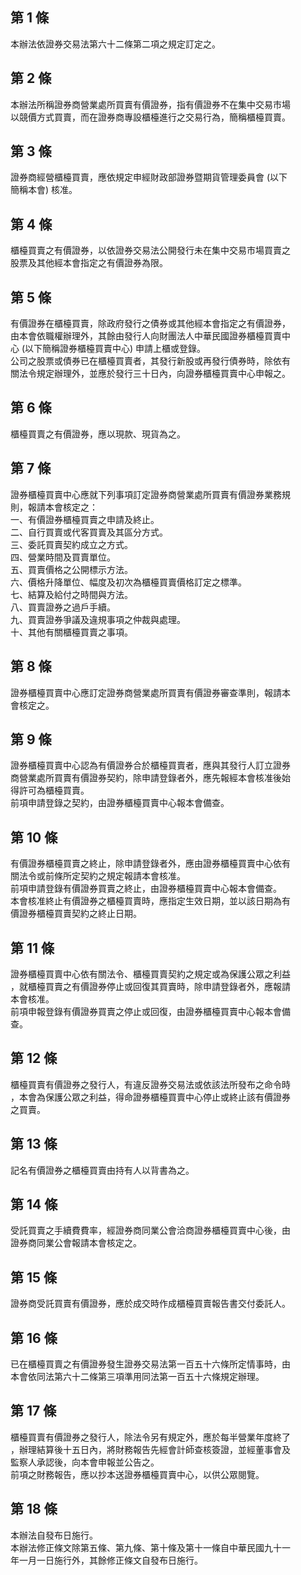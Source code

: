 第 1 條
-------
本辦法依證券交易法第六十二條第二項之規定訂定之。

第 2 條
-------
本辦法所稱證券商營業處所買賣有價證券，指有價證券不在集中交易市場  
以競價方式買賣，而在證券商專設櫃檯進行之交易行為，簡稱櫃檯買賣。

第 3 條
-------
證券商經營櫃檯買賣，應依規定申經財政部證券暨期貨管理委員會 (以下  
簡稱本會) 核准。

第 4 條
-------
櫃檯買賣之有價證券，以依證券交易法公開發行未在集中交易市場買賣之  
股票及其他經本會指定之有價證券為限。

第 5 條
-------
有價證券在櫃檯買賣，除政府發行之債券或其他經本會指定之有價證券，  
由本會依職權辦理外，其餘由發行人向財團法人中華民國證券櫃檯買賣中  
心 (以下簡稱證券櫃檯買賣中心) 申請上櫃或登錄。  
公司之股票或債券已在櫃檯買賣者，其發行新股或再發行債券時，除依有  
關法令規定辦理外，並應於發行三十日內，向證券櫃檯買賣中心申報之。

第 6 條
-------
櫃檯買賣之有價證券，應以現款、現貨為之。

第 7 條
-------
證券櫃檯買賣中心應就下列事項訂定證券商營業處所買賣有價證券業務規  
則，報請本會核定之：  
一、有價證券櫃檯買賣之申請及終止。  
二、自行買賣或代客買賣及其區分方式。  
三、委託買賣契約成立之方式。  
四、營業時間及買賣單位。  
五、買賣價格之公開標示方法。  
六、價格升降單位、幅度及初次為櫃檯買賣價格訂定之標準。  
七、結算及給付之時間與方法。  
八、買賣證券之過戶手續。  
九、買賣證券爭議及違規事項之仲裁與處理。  
十、其他有關櫃檯買賣之事項。

第 8 條
-------
證券櫃檯買賣中心應訂定證券商營業處所買賣有價證券審查準則，報請本  
會核定之。

第 9 條
-------
證券櫃檯買賣中心認為有價證券合於櫃檯買賣者，應與其發行人訂立證券  
商營業處所買賣有價證券契約，除申請登錄者外，應先報經本會核准後始  
得許可為櫃檯買賣。  
前項申請登錄之契約，由證券櫃檯買賣中心報本會備查。

第 10 條
--------
有價證券櫃檯買賣之終止，除申請登錄者外，應由證券櫃檯買賣中心依有  
關法令或前條所定契約之規定報請本會核准。  
前項申請登錄有價證券買賣之終止，由證券櫃檯買賣中心報本會備查。  
本會核准終止有價證券之櫃檯買賣時，應指定生效日期，並以該日期為有  
價證券櫃檯買賣契約之終止日期。

第 11 條
--------
證券櫃檯買賣中心依有關法令、櫃檯買賣契約之規定或為保護公眾之利益  
，就櫃檯買賣之有價證券停止或回復其買賣時，除申請登錄者外，應報請  
本會核准。  
前項申報登錄有價證券買賣之停止或回復，由證券櫃檯買賣中心報本會備  
查。

第 12 條
--------
櫃檯買賣有價證券之發行人，有違反證券交易法或依該法所發布之命令時  
，本會為保護公眾之利益，得命證券櫃檯買賣中心停止或終止該有價證券  
之買賣。

第 13 條
--------
記名有價證券之櫃檯買賣由持有人以背書為之。

第 14 條
--------
受託買賣之手續費費率，經證券商同業公會洽商證券櫃檯買賣中心後，由  
證券商同業公會報請本會核定之。

第 15 條
--------
證券商受託買賣有價證券，應於成交時作成櫃檯買賣報告書交付委託人。

第 16 條
--------
已在櫃檯買賣之有價證券發生證券交易法第一百五十六條所定情事時，由  
本會依同法第六十二條第三項準用同法第一百五十六條規定辦理。

第 17 條
--------
櫃檯買賣有價證券之發行人，除法令另有規定外，應於每半營業年度終了  
，辦理結算後十五日內，將財務報告先經會計師查核簽證，並經董事會及  
監察人承認後，向本會申報並公告之。  
前項之財務報告，應以抄本送證券櫃檯買賣中心，以供公眾閱覽。

第 18 條
--------
本辦法自發布日施行。  
本辦法修正條文除第五條、第九條、第十條及第十一條自中華民國九十一  
年一月一日施行外，其餘修正條文自發布日施行。

